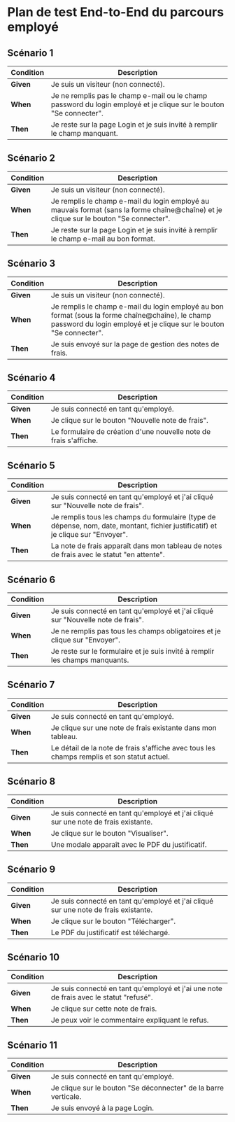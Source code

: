 # Plan de test End-to-End du parcours employé

## Scénario 1
| Condition | Description |
|-----------|-------------|
| **Given** | Je suis un visiteur (non connecté). |
| **When**  | Je ne remplis pas le champ e-mail ou le champ password du login employé et je clique sur le bouton "Se connecter". |
| **Then**  | Je reste sur la page Login et je suis invité à remplir le champ manquant. |

## Scénario 2
| Condition | Description |
|-----------|-------------|
| **Given** | Je suis un visiteur (non connecté). |
| **When**  | Je remplis le champ e-mail du login employé au mauvais format (sans la forme chaîne@chaîne) et je clique sur le bouton "Se connecter". |
| **Then**  | Je reste sur la page Login et je suis invité à remplir le champ e-mail au bon format. |

## Scénario 3
| Condition | Description |
|-----------|-------------|
| **Given** | Je suis un visiteur (non connecté). |
| **When**  | Je remplis le champ e-mail du login employé au bon format (sous la forme chaîne@chaîne), le champ password du login employé et je clique sur le bouton "Se connecter". |
| **Then**  | Je suis envoyé sur la page de gestion des notes de frais. |

## Scénario 4
| Condition | Description |
|-----------|-------------|
| **Given** | Je suis connecté en tant qu'employé. |
| **When**  | Je clique sur le bouton "Nouvelle note de frais". |
| **Then**  | Le formulaire de création d'une nouvelle note de frais s'affiche. |

## Scénario 5
| Condition | Description |
|-----------|-------------|
| **Given** | Je suis connecté en tant qu'employé et j'ai cliqué sur "Nouvelle note de frais". |
| **When**  | Je remplis tous les champs du formulaire (type de dépense, nom, date, montant, fichier justificatif) et je clique sur "Envoyer". |
| **Then**  | La note de frais apparaît dans mon tableau de notes de frais avec le statut "en attente". |

## Scénario 6
| Condition | Description |
|-----------|-------------|
| **Given** | Je suis connecté en tant qu'employé et j'ai cliqué sur "Nouvelle note de frais". |
| **When**  | Je ne remplis pas tous les champs obligatoires et je clique sur "Envoyer". |
| **Then**  | Je reste sur le formulaire et je suis invité à remplir les champs manquants. |

## Scénario 7
| Condition | Description |
|-----------|-------------|
| **Given** | Je suis connecté en tant qu'employé. |
| **When**  | Je clique sur une note de frais existante dans mon tableau. |
| **Then**  | Le détail de la note de frais s'affiche avec tous les champs remplis et son statut actuel. |

## Scénario 8
| Condition | Description |
|-----------|-------------|
| **Given** | Je suis connecté en tant qu'employé et j'ai cliqué sur une note de frais existante. |
| **When**  | Je clique sur le bouton "Visualiser". |
| **Then**  | Une modale apparaît avec le PDF du justificatif. |

## Scénario 9
| Condition | Description |
|-----------|-------------|
| **Given** | Je suis connecté en tant qu'employé et j'ai cliqué sur une note de frais existante. |
| **When**  | Je clique sur le bouton "Télécharger". |
| **Then**  | Le PDF du justificatif est téléchargé. |

## Scénario 10
| Condition | Description |
|-----------|-------------|
| **Given** | Je suis connecté en tant qu'employé et j'ai une note de frais avec le statut "refusé". |
| **When**  | Je clique sur cette note de frais. |
| **Then**  | Je peux voir le commentaire expliquant le refus. |

## Scénario 11
| Condition | Description |
|-----------|-------------|
| **Given** | Je suis connecté en tant qu'employé. |
| **When**  | Je clique sur le bouton "Se déconnecter" de la barre verticale. |
| **Then**  | Je suis envoyé à la page Login. |
```

